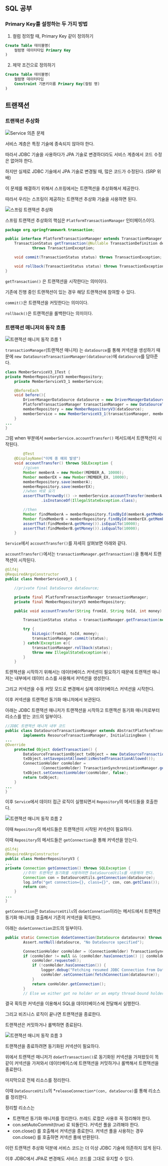 ## SQL 공부

### Primary Key를 설정하는 두 가지 방법

1. 컬럼 정의할 때, Primary Key 같이 정의하기
```sql
Create Table 테이블명(
    컬럼명 데이터타입 Primary Key 
)
```
2. 제약 조건으로 정의하기
```sql
Create Table 테이블명(
    컬럼명 데이터타입
    Constraint 기본키이름 Primary Key(컬럼 명)
)
```

## 트랜잭션

### 트랜잭션 추상화

![Service 의존 문제](https://github.com/boseungk/TIL/assets/95980754/2b2665a0-45d3-4f29-978b-387544271a4d)

서비스 계층은 특정 기술에 종속되지 않아야 한다. 

따라서 JDBC 기술을 사용하다가 JPA 기술로 변경하더라도 서비스 계층에서 코드 수정은 없어야 한다. 

하지만 실제로 JDBC 기술에서 JPA 기술로 변경될 때, 많은 코드가 수정된다. (SRP 위배)

이 문제를 해결하기 위해서 스프링에서는 트랜잭션을 추상화해서 제공한다. 

따라서 우리는 스프링이 제공하는 트랜잭션 추상화 기술을 사용하면 된다. 

![스프링 트랜잭션 추상화](https://github.com/boseungk/TIL/assets/95980754/52767a81-80ac-46a6-b392-256ffbc6a1c6)

스프링 트랜잭션 추상화의 핵심은 `PlatformTransactionManager` 인터페이스이다.

```java
package org.springframework.transaction;

public interface PlatformTransactionManager extends TransactionManager {
    TransactionStatus getTransaction(@Nullable TransactionDefinition definition)
            throws TransactionException;

    void commit(TransactionStatus status) throws TransactionException;

    void rollback(TransactionStatus status) throws TransactionException;
}
```

`getTransaction()` 은 트랜잭션을 시작한다는 의미이다. 

기존에 진행 중인 트랜잭션이 있는 경우 해당 트랜잭션에 참여할 수 있다.

`commit()`은 트랜잭션을 커밋한다는 의미이다.

`rollback()`은 트랜잭션을 롤백한다는 의미이다.

### 트랜잭션 매니저의 동작 흐름

![트랜잭션 매니저 동작 흐름 1](https://github.com/boseungk/TIL/assets/95980754/972693fe-1c0f-47ef-bd00-26f5746222eb)

`transactionManager`(트랜잭션 매니저) 는 `dataSource`를 통해 커넥션을 생성하기 때문에 `new DataSourceTransactionManager(dataSource)`에 `dataSource`를 담아준다. 

```java
class MemberServiceV3_1Test {
private MemberRepositoryV3 memberRepository;
    private MemberServiceV3_1 memberService;

    @BeforeEach
    void before(){
        DriverManagerDataSource dataSource = new DriverManagerDataSource(URL, USERNAME, PASSWORD);
        PlatformTransactionManager transactionManager = new DataSourceTransactionManager(dataSource);
        memberRepository = new MemberRepositoryV3(dataSource);
        memberService = new MemberServiceV3_1(transactionManager, memberRepository);
    }
...
}
```

그럼 when 부분에서 `memberService.accountTransfer()` 메서드에서 트랜잭션이 시작된다.

```java
		@Test
    @DisplayName("이체 중 예외 발생")
    void accountTransfer() throws SQLException {
        //given
        Member memberA = new Member(MEMBER_A, 10000);
        Member memberEX = new Member(MEMBER_EX, 10000);
        memberRepository.save(memberA);
        memberRepository.save(memberEX);
        //when 바로 요기
        assertThatThrownBy(() -> memberService.accountTransfer(memberA.getMemberId(), memberEX.getMemberId(), 2000))
                .isInstanceOf(IllegalStateException.class);

        //then
        Member findMemberA = memberRepository.findById(memberA.getMemberId());
        Member findMemberB = memberRepository.findById(memberEX.getMemberId());
        assertThat(findMemberA.getMoney()).isEqualTo(10000);
        assertThat(findMemberB.getMoney()).isEqualTo(10000);
    }
```

`Service`에서  `accountTransfer()`를 자세히 살펴보면 아래와 같다. 

`accountTransfer()`에서는 `transactionManager.getTransaction()`을 통해서 트랜잭션이 시작된다. 

```java
@Slf4j
@RequiredArgsConstructor
public class MemberServiceV3_1 {

    //private final DataSource dataSource;

    private final PlatformTransactionManager transactionManager;
    private final MemberRepositoryV3 memberRepository;

    public void accountTransfer(String fromId, String toId, int money) throws SQLException {

        TransactionStatus status = transactionManager.getTransaction(new DefaultTransactionDefinition());

        try {
            bizLogic(fromId, toId, money);
            transactionManager.commit(status);
        } catch(Exception e){
            transactionManager.rollback(status);
            throw new IllegalStateException(e);
        }
    }
```

트랜잭션을 시작하기 위해서는 데이터베이스 커넥션이 필요하기 때문에 트랜잭션 매니저는 내부에서 데이터 소스를 사용해서 커넥션을 생성한다. 

그리고 커넥션을 수동 커밋 모드로 변경해서 실제 데이터베이스 커넥션을 시작한다.

이후 커넥션을 트랜잭션 동기화 매니저에서 보관된다. 

아래는 JDBC 트랜잭션 매니저가 트랜잭션을 시작하고 트랜잭션 동기화 매니저로부터 리소스를 받는 코드의 일부이다. 

```java
//JDBC 트랜잭션 매니저 내부 코드
public class DataSourceTransactionManager extends AbstractPlatformTransactionManager
		implements ResourceTransactionManager, InitializingBean {
...
@Override
	protected Object doGetTransaction() {
		DataSourceTransactionObject txObject = new DataSourceTransactionObject();
		txObject.setSavepointAllowed(isNestedTransactionAllowed());
		ConnectionHolder conHolder =
				(ConnectionHolder) TransactionSynchronizationManager.getResource(obtainDataSource());
		txObject.setConnectionHolder(conHolder, false);
		return txObject;
	}
...
}
```

이후 `Service`에서 데이터 접근 로직이 실행되면서 `Repository`의 메서드들을 호출한다.

![트랜잭션 매니저 동작 흐름 2](https://github.com/boseungk/TIL/assets/95980754/36e77edc-f637-406b-b177-fdcb349ddacd)

이때 `Repository`의 메서드들은 트랜잭션이 시작된 커넥션이 필요하다. 

이때 `Repository`의 메서드들은 `getConnection`을 통해 커넥션을 얻는다.

```java
@Slf4j
@RequiredArgsConstructor
public class MemberRepositoryV3 {
...
private Connection getConnection() throws SQLException {
        //주의! 트랜잭션 동기화를 사용하려면 DataSourceUtils를 사용해야 한다.
        Connection con = DataSourceUtils.getConnection(dataSource);
        log.info("get connection={}, class={}", con, con.getClass());
        return con;
    }
...
}
```

`getConnection`은 `DataSourceUtils`의 `doGetConnetion`이라는 메서드에서 트랜잭션 동기화 매니저를 호출해서 기존의 커넥션을 획득한다.

아래는 `doGetConnection`코드의 일부이다.

```java
public static Connection doGetConnection(DataSource dataSource) throws SQLException {
		Assert.notNull(dataSource, "No DataSource specified");

		ConnectionHolder conHolder = (ConnectionHolder) TransactionSynchronizationManager.getResource(dataSource);
		if (conHolder != null && (conHolder.hasConnection() || conHolder.isSynchronizedWithTransaction())) {
			conHolder.requested();
			if (!conHolder.hasConnection()) {
				logger.debug("Fetching resumed JDBC Connection from DataSource");
				conHolder.setConnection(fetchConnection(dataSource));
			}
			return conHolder.getConnection();
		}
		// Else we either got no holder or an empty thread-bound holder here.
```

결국 획득한 커넥션을 이용해서 SQL을 데이터베이스에 전달해서 실행한다.

그리고 비즈니스 로직이 끝나면 트랜잭션을 종료한다.

트랜잭션은 커밋하거나 롤백하면 종료된다.

![트랜잭션 매니저 동작 흐름 3](https://github.com/boseungk/TIL/assets/95980754/26f856ba-862b-47dd-a06c-9f23d7ca8b17)

트랜잭션을 종료하려면 동기화된 커넥션이 필요하다. 

위에서 트랜잭션 매니저가 `doGetTransaction()`로 동기화된 커넥션을 가져왔듯이 똑같이 커넥션을 가져와서 데이터베이스에 트랜잭션을 커밋하거나 롤백해서 트랜잭션을 종료한다.

마지막으로 전체 리소스를 정리한다.

이때 `````DataSourceUtils`````의 *`releaseConnection*(con, dataSource)`를 통해 리소스를 정리한다.

정리할 리소스는 

- 트랜잭션 동기화 매니저를 정리한다. 쓰레드 로컬은 사용후 꼭 정리해야 한다.
- con.setAutoCommit(true) 로 되돌린다. 커넥션 풀을 고려해야 한다.
- con.close() 를 호출해서 커넥션을 종료한다. 커넥션 풀을 사용하는 경우 con.close() 를
호출하면 커넥션 풀에 반환된다.

이런 트랜잭션 추상화 덕분에 서비스 코드는 더 이상 JDBC 기술에 의존하지 않게 된다.

이후 JDBC에서 JPA로 변경해도 서비스 코드를 그대로 유지할 수 있다.